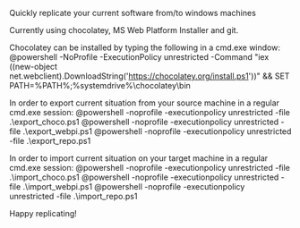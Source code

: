 Quickly replicate your current software from/to windows machines

Currently using chocolatey, MS Web Platform Installer and git.

Chocolatey can be installed by typing the following in a cmd.exe window:
@powershell -NoProfile -ExecutionPolicy unrestricted -Command "iex ((new-object net.webclient).DownloadString('https://chocolatey.org/install.ps1'))" && SET PATH=%PATH%;%systemdrive%\chocolatey\bin


In order to export current situation from your source machine in a regular cmd.exe session:
@powershell -noprofile -executionpolicy unrestricted -file .\export_choco.ps1
@powershell -noprofile -executionpolicy unrestricted -file .\export_webpi.ps1
@powershell -noprofile -executionpolicy unrestricted -file .\export_repo.ps1

In order to import current situation on your target machine in a regular cmd.exe session:
@powershell -noprofile -executionpolicy unrestricted -file .\import_choco.ps1
@powershell -noprofile -executionpolicy unrestricted -file .\import_webpi.ps1
@powershell -noprofile -executionpolicy unrestricted -file .\import_repo.ps1

Happy replicating!
